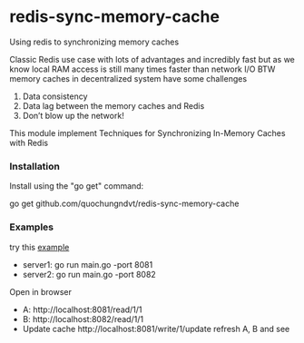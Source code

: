 # redis-sync-memory-cache
Using redis to synchronizing memory caches

Classic Redis use case with lots of advantages and incredibly fast but as we know local RAM access is still many times faster than network I/O
BTW memory caches in decentralized system have some challenges
1. Data consistency
2. Data lag between the memory caches and Redis
2. Don’t blow up the network!

This module implement Techniques for Synchronizing In-Memory Caches with Redis

### Installation
Install using the "go get" command:

  go get github.com/quochungndvt/redis-sync-memory-cache
  
  
### Examples

try this [example](github.com/quochungndvt/redis-sync-memory-cache/tree/master/examples/server)
- server1: go run main.go -port 8081
- server2: go run main.go -port 8082

Open in browser 

- A: http://localhost:8081/read/1/1
- B: http://localhost:8082/read/1/1
- Update cache http://localhost:8081/write/1/update
refresh A, B and see


